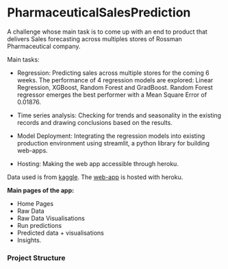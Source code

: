 # PharmaceuticalSalesPrediction

A challenge whose main task is to come up with an end to product that delivers Sales forecasting across multiples stores of Rossman Pharmaceutical company.

Main tasks:

  * Regression: Predicting sales across multiple stores for the coming 6 weeks. The performance of 4 regression models are explored: Linear Regression, XGBoost, Random Forest and GradBoost. Random Forest regressor emerges the best performer with a Mean Square Error of 0.01876.

  * Time series analysis:  Checking for trends and seasonality in the existing records and drawing conclusions based on the results.                                                                                                 

  * Model Deployment:  Integrating the regression models into existing production environment using streamlit, a python library for building web-apps.

  * Hosting: Making the web app accessible through heroku. 

Data used is from [kaggle](https://www.kaggle.com/c/rossmann-store-sales/data).
The [web-app](https://rossman-sales-pred.herokuapp.com/) is hosted with heroku. 

**Main pages of the app:**
* Home Pages
* Raw Data 
* Raw Data Visualisations
* Run predictions
* Predicted data + visualisations
* Insights.

### Project Structure
